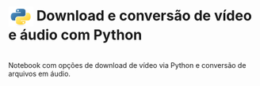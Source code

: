 <h1><img align="center" alt="Python" height="40" width="50" src="https://raw.githubusercontent.com/devicons/devicon/master/icons/python/python-original.svg"> Download e conversão de vídeo e áudio com Python</h1><br>
Notebook com opções de download de vídeo via Python e conversão de arquivos em áudio.
